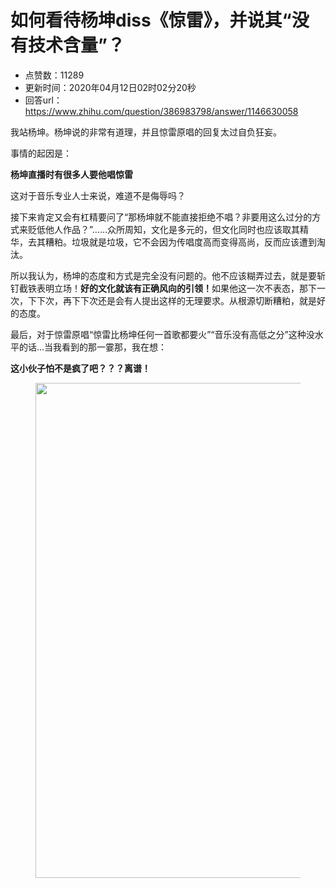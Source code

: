 # 如何看待杨坤diss《惊雷》，并说其“没有技术含量”？
- 点赞数：11289
- 更新时间：2020年04月12日02时02分20秒
- 回答url：https://www.zhihu.com/question/386983798/answer/1146630058
<body>
 <p data-pid="w8_-Z-81">我站杨坤。杨坤说的非常有道理，并且惊雷原唱的回复太过自负狂妄。</p>
 <p data-pid="jz4_l3TP">事情的起因是：</p>
 <p data-pid="shC9ayIB"><b>杨坤直播时有很多人要他唱惊雷</b></p>
 <p data-pid="eSkHc56P">这对于音乐专业人士来说，难道不是侮辱吗？</p>
 <p data-pid="uoywwsmY">接下来肯定又会有杠精要问了“那杨坤就不能直接拒绝不唱？非要用这么过分的方式来贬低他人作品？”……众所周知，文化是多元的，但文化同时也应该取其精华，去其糟粕。垃圾就是垃圾，它不会因为传唱度高而变得高尚，反而应该遭到淘汰。</p>
 <p data-pid="MniayPwl">所以我认为，杨坤的态度和方式是完全没有问题的。他不应该糊弄过去，就是要斩钉截铁表明立场！<b>好的文化就该有正确风向的引领！</b>如果他这一次不表态，那下一次，下下次，再下下次还是会有人提出这样的无理要求。从根源切断糟粕，就是好的态度。</p>
 <p data-pid="LhXrqZZS">最后，对于惊雷原唱“惊雷比杨坤任何一首歌都要火”“音乐没有高低之分”这种没水平的话…当我看到的那一霎那，我在想：</p>
 <p data-pid="uChy14rk"><b>这小伙子怕不是疯了吧？？？离谱！</b></p>
 <figure data-size="normal">
  <img src="https://picx.zhimg.com/50/v2-88bc9cb7a2b07cc297957a2b714ad18e_720w.jpg?source=1940ef5c" data-rawwidth="792" data-rawheight="738" data-size="normal" data-original-token="v2-168ed64301d50c296ae40d3d2b099604" data-default-watermark-src="https://pic1.zhimg.com/50/v2-1176fa1cc5db2616f3ebccf984cca39e_720w.jpg?source=1940ef5c" class="origin_image zh-lightbox-thumb" width="792" data-original="https://pica.zhimg.com/v2-88bc9cb7a2b07cc297957a2b714ad18e_r.jpg?source=1940ef5c">
 </figure>
 <p></p>
</body>